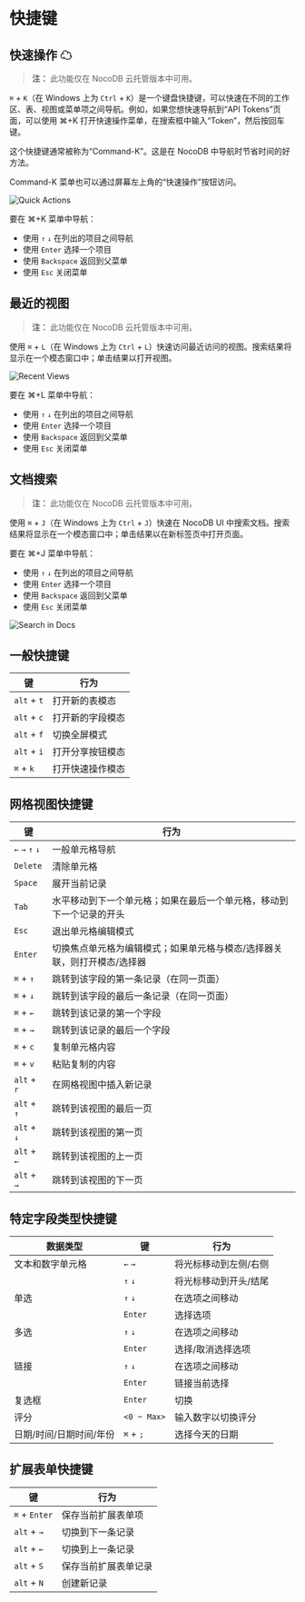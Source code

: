 # 快捷键

## 快速操作 ☁[](https://docs.nocodb.com/getting-started/quick-start#quick-actions "Direct link to Quick Actions ☁")

>**注：**
>此功能仅在 NocoDB 云托管版本中可用。

`⌘` + `K`（在 Windows 上为 `Ctrl` + `K`）是一个键盘快捷键，可以快速在不同的工作区、表、视图或菜单项之间导航。例如，如果您想快速导航到“API Tokens”页面，可以使用 ⌘+K 打开快速操作菜单，在搜索框中输入“Token”，然后按回车键。

这个快捷键通常被称为“Command-K”。这是在 NocoDB 中导航时节省时间的好方法。

Command-K 菜单也可以通过屏幕左上角的“快速操作”按钮访问。

![Quick Actions](https://docs.nocodb.com/assets/images/cmd-k-1f005c4c3352fd997c5f7861a8c8d503.png)

要在 ⌘+K 菜单中导航：

- 使用 `↑` `↓` 在列出的项目之间导航
- 使用 `Enter` 选择一个项目
- 使用 `Backspace` 返回到父菜单
- 使用 `Esc` 关闭菜单

## 最近的视图[](https://docs.nocodb.com/getting-started/quick-start#recent-views "Direct link to Recent Views")

>**注：**
>此功能仅在 NocoDB 云托管版本中可用。

使用 `⌘` + `L`（在 Windows 上为 `Ctrl` + `L`）快速访问最近访问的视图。搜索结果将显示在一个模态窗口中；单击结果以打开视图。

![Recent Views](https://docs.nocodb.com/assets/images/cmd-l-d77ac9514673c96a734aed572ec2d636.png)

要在 ⌘+L 菜单中导航：

- 使用 `↑` `↓` 在列出的项目之间导航
- 使用 `Enter` 选择一个项目
- 使用 `Backspace` 返回到父菜单
- 使用 `Esc` 关闭菜单

## 文档搜索[](https://docs.nocodb.com/getting-started/quick-start#search-in-docs "Direct link to Search in Docs")

>**注：**
>此功能仅在 NocoDB 云托管版本中可用。

使用 `⌘` + `J`（在 Windows 上为 `Ctrl` + `J`）快速在 NocoDB UI 中搜索文档。搜索结果将显示在一个模态窗口中；单击结果以在新标签页中打开页面。

要在 ⌘+J 菜单中导航：

- 使用 `↑` `↓` 在列出的项目之间导航
- 使用 `Enter` 选择一个项目
- 使用 `Backspace` 返回到父菜单
- 使用 `Esc` 关闭菜单

![Search in Docs](https://docs.nocodb.com/assets/images/cmd-j-267d51c21c4e2eff6b1b92fbf33910ff.png)

## 一般快捷键[](https://docs.nocodb.com/getting-started/quick-start#general-shortcuts "Direct link to General shortcuts")

| 键 | 行为 |
| --- | --- |
| `alt` + `t` | 打开新的表模态 |
| `alt` + `c` | 打开新的字段模态 |
| `alt` + `f` | 切换全屏模式 |
| `alt` + `i` | 打开分享按钮模态 |
| `⌘` + `k` | 打开快速操作模态 |

## 网格视图快捷键[](https://docs.nocodb.com/getting-started/quick-start#grid-view-shortcuts "Direct link to Grid view shortcuts")

| 键 | 行为 |
| --- | --- |
| `←` `→` `↑` `↓` | 一般单元格导航 |
| `Delete` | 清除单元格 |
| `Space` | 展开当前记录 |
| `Tab` | 水平移动到下一个单元格；如果在最后一个单元格，移动到下一个记录的开头 |
| `Esc` | 退出单元格编辑模式 |
| `Enter` | 切换焦点单元格为编辑模式；如果单元格与模态/选择器关联，则打开模态/选择器 |
| `⌘` + `↑` | 跳转到该字段的第一条记录（在同一页面） |
| `⌘` + `↓` | 跳转到该字段的最后一条记录（在同一页面） |
| `⌘` + `←` | 跳转到该记录的第一个字段 |
| `⌘` + `→` | 跳转到该记录的最后一个字段 |
| `⌘` + `c` | 复制单元格内容 |
| `⌘` + `v` | 粘贴复制的内容 |
| `alt` + `r` | 在网格视图中插入新记录 |
| `alt` + `↑` | 跳转到该视图的最后一页 |
| `alt` + `↓` | 跳转到该视图的第一页 |
| `alt` + `←` | 跳转到该视图的上一页 |
| `alt` + `→` | 跳转到该视图的下一页 |

## 特定字段类型快捷键[](https://docs.nocodb.com/getting-started/quick-start#field-type-specific-shortcuts "Direct link to Field type specific shortcuts")

| 数据类型 | 键 | 行为 |
| --- | --- | --- |
| 文本和数字单元格 | `←` `→` | 将光标移动到左侧/右侧 |
|  | `↑` `↓` | 将光标移动到开头/结尾 |
| 单选 | `↑` `↓` | 在选项之间移动 |
|  | `Enter` | 选择选项 |
| 多选 | `↑` `↓` | 在选项之间移动 |
|  | `Enter` | 选择/取消选择选项 |
| 链接 | `↑` `↓` | 在选项之间移动 |
|  | `Enter` | 链接当前选择 |
| 复选框 | `Enter` | 切换 |
| 评分 | `<0 ~ Max>` | 输入数字以切换评分 |
| 日期/时间/日期时间/年份 | `⌘` + `;` | 选择今天的日期 |

## 扩展表单快捷键[](https://docs.nocodb.com/getting-started/quick-start#expanded-form-shortcuts "Direct link to Expanded form shortcuts")

| 键 | 行为 |
| --- | --- |
| `⌘` + `Enter` | 保存当前扩展表单项 |
| `alt` + `→` | 切换到下一条记录 |
| `alt` + `←` | 切换到上一条记录 |
| `alt` + `S` | 保存当前扩展表单记录 |
| `alt` + `N` | 创建新记录 |